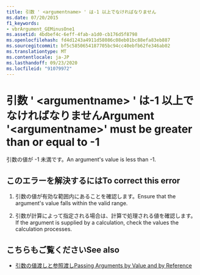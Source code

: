 ```yaml
---
title: 引数 ' <argumentname> ' は-1 以上でなければなりません
ms.date: 07/20/2015
f1_keywords:
- vbrArgument_GEMinusOne1
ms.assetid: 4bdbef4c-6eff-4fab-a1d0-cb176d5f8798
ms.openlocfilehash: fd4d1243a4911d58086c08eb01bc88efa83eb887
ms.sourcegitcommit: bf5c5850654187705bc94cc40ebfb62fe346ab02
ms.translationtype: MT
ms.contentlocale: ja-JP
ms.lasthandoff: 09/23/2020
ms.locfileid: "91079972"
---
```

# <a name="argument-argumentname-must-be-greater-than-or-equal-to--1"></a><span data-ttu-id="3bacf-102">引数 ' \<argumentname> ' は-1 以上でなければなりません</span><span class="sxs-lookup"><span data-stu-id="3bacf-102">Argument '\<argumentname>' must be greater than or equal to -1</span></span>

<span data-ttu-id="3bacf-103">引数の値が -1 未満です。</span><span class="sxs-lookup"><span data-stu-id="3bacf-103">An argument's value is less than -1.</span></span>  
  
## <a name="to-correct-this-error"></a><span data-ttu-id="3bacf-104">このエラーを解決するには</span><span class="sxs-lookup"><span data-stu-id="3bacf-104">To correct this error</span></span>  
  
1. <span data-ttu-id="3bacf-105">引数の値が有効な範囲内にあることを確認します。</span><span class="sxs-lookup"><span data-stu-id="3bacf-105">Ensure that the argument's value falls within the valid range.</span></span>  
  
2. <span data-ttu-id="3bacf-106">引数が計算によって指定される場合は、計算で処理される値を確認します。</span><span class="sxs-lookup"><span data-stu-id="3bacf-106">If the argument is supplied by a calculation, check the values the calculation processes.</span></span>  
  
## <a name="see-also"></a><span data-ttu-id="3bacf-107">こちらもご覧ください</span><span class="sxs-lookup"><span data-stu-id="3bacf-107">See also</span></span>

- [<span data-ttu-id="3bacf-108">引数の値渡しと参照渡し</span><span class="sxs-lookup"><span data-stu-id="3bacf-108">Passing Arguments by Value and by Reference</span></span>](../programming-guide/language-features/procedures/passing-arguments-by-value-and-by-reference.md)
